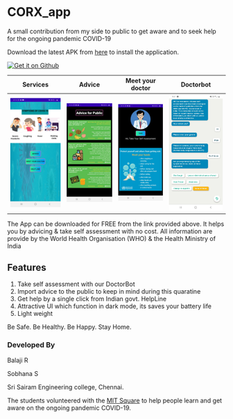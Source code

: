 # CORX_app
A small contribution from my side to public to get aware and to seek help for the ongoing pandemic COVID-19

Download the latest APK from [here](https://github.com/udhay24/Covify_covid-19/releases/download/v2.0/app-release.apk) to install the application.

<td align="center"><a href="https://github.com/udhay24/Covify_covid-19/releases/download/v1.0/app-release.apk"><img src="https://user-images.githubusercontent.com/663460/26973090-f8fdc986-4d14-11e7-995a-e7c5e79ed925.png" alt="Get it on Github" height="68"></a></td>


Services | Advice  | Meet your doctor | Doctorbot
:-------------------------:|:-------------------------:|:-------------------------:|:-------------------------:
![image](https://github.com/Balaji-star/CORX_app/blob/master/home.jpg)  |  ![image](https://github.com/Balaji-star/CORX_app/blob/master/advice.jpg) |  ![image](https://github.com/Balaji-star/CORX_app/blob/master/Doctor.jpg) |  ![image](https://github.com/Balaji-star/CORX_app/blob/master/chatbot.jpg)


The App can be downloaded for FREE from the link provided above. It helps you by advicing & take self assessment with no cost. All information are provide by the World Health Organisation (WHO) & the Health Ministry of India 
## Features
1. Take self assessment with our DoctorBot
2. Import advice to the public to keep in mind during this quaratine
3. Get help by a single click from Indian govt. HelpLine
4. Attractive UI which function in dark mode, its saves your battery life
5. Light weight

Be Safe. Be Healthy. Be Happy. Stay Home.

### Developed By
Balaji R

Sobhana S

Sri Sairam Engineering college, Chennai.

The students volunteered with the [MIT Square](https://www.mitsquare.com) to help people learn and get aware on the ongoing pandemic COVID-19.

